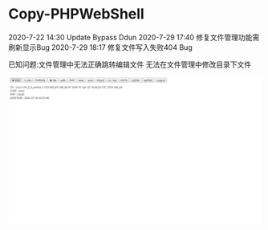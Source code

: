 # Copy-PHPWebShell

2020-7-22 14:30 Update Bypass Ddun
2020-7-29 17:40 修复文件管理功能需刷新显示Bug
2020-7-29 18:17 修复文件写入失败404 Bug




已知问题:文件管理中无法正确跳转编辑文件 无法在文件管理中修改目录下文件




![alt text](copy1.jpg)







